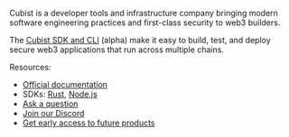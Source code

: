 Cubist is a developer tools and infrastructure company bringing modern software
engineering practices and first-class security to web3 builders.

The [Cubist SDK and CLI](https://github.com/cubist-labs/cubist) (alpha) make it
easy to build, test, and deploy secure web3 applications that run across
multiple chains.

Resources:

- [Official documentation](https://docs.cubist.dev/)
- SDKs: [Rust](https://docs.cubist.dev/rustdoc/cubist_sdk/), [Node.js](https://docs.cubist.dev/jsdoc)
- [Ask a question](https://github.com/orgs/cubist-labs/discussions)
- [Join our Discord](https://discord.gg/FpjBKkzhKb)
- [Get early access to future products](https://cubist.dev/early-access)
